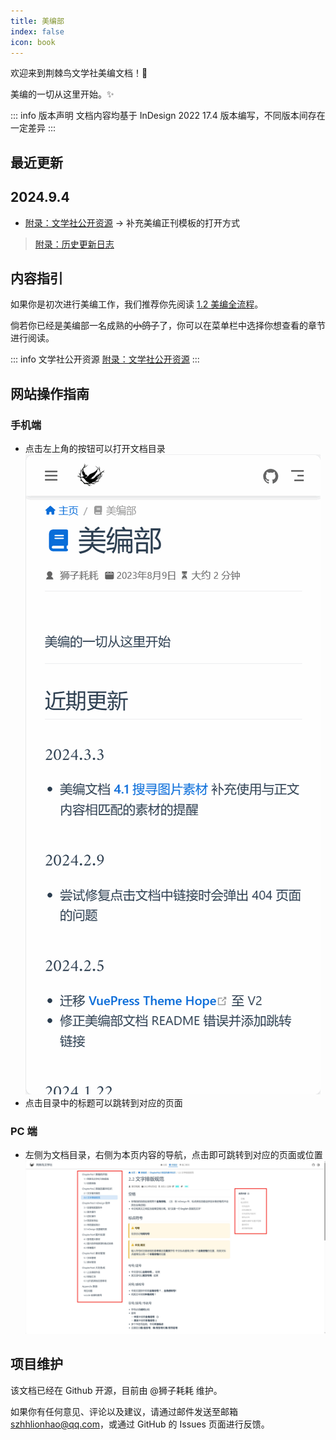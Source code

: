 ```yaml
---
title: 美编部
index: false
icon: book
---
```


欢迎来到荆棘鸟文学社美编文档！🎉

美编的一切从这里开始。✨

::: info 版本声明
文档内容均基于 InDesign 2022 17.4 版本编写，不同版本间存在一定差异
:::

## 最近更新
## 2024.9.4
- [附录：文学社公开资源](Appendix/resource.md) -> 补充美编正刊模板的打开方式

> [附录：历史更新日志](Appendix/changelog.md)

## 内容指引
如果你是初次进行美编工作，我们推荐你先阅读 [1.2 美编全流程](ChapterNo1/1.2.md)。

倘若你已经是美编部一名成熟的~~小鸽子~~了，你可以在菜单栏中选择你想查看的章节进行阅读。

::: info 文学社公开资源
[附录：文学社公开资源](Appendix/resource.md)
:::

## 网站操作指南
### 手机端
- 点击左上角的按钮可以打开文档目录![](assets/recording.gif)
- 点击目录中的标题可以跳转到对应的页面

### PC 端
- 左侧为文档目录，右侧为本页内容的导航，点击即可跳转到对应的页面或位置![](assets/image/README-1710520319220.jpeg)

## 项目维护
该文档已经在 Github 开源，目前由 @狮子耗耗 维护。

如果你有任何意见、评论以及建议，请通过邮件发送至邮箱 [szhhlionhao@qq.com](mailto:szhhlionhao@qq.com)，或通过 GitHub 的 Issues 页面进行反馈。